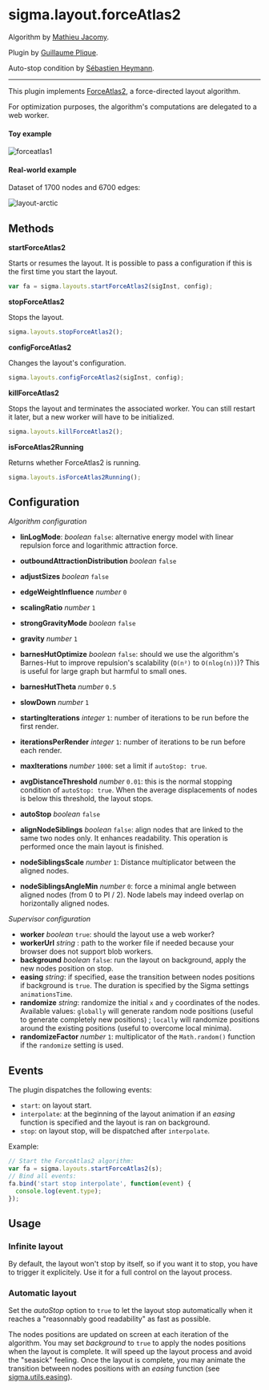 sigma.layout.forceAtlas2
========================

Algorithm by [Mathieu Jacomy](https://github.com/jacomyma).

Plugin by [Guillaume Plique](https://github.com/Yomguithereal).

Auto-stop condition by [Sébastien Heymann](https://github.com/sheymann).

---

This plugin implements [ForceAtlas2](http://www.plosone.org/article/info%3Adoi%2F10.1371%2Fjournal.pone.0098679), a force-directed layout algorithm.

For optimization purposes, the algorithm's computations are delegated to a web worker.

#### Toy example

![forceatlas1](https://github.com/Linkurious/linkurious.js/wiki/media/forceatlas1.gif)

#### Real-world example

Dataset of 1700 nodes and 6700 edges:

![layout-arctic](https://github.com/Linkurious/linkurious.js/wiki/media/layout-arctic.gif)

## Methods

**startForceAtlas2**

Starts or resumes the layout. It is possible to pass a configuration if this is the first time you start the layout.

```js
var fa = sigma.layouts.startForceAtlas2(sigInst, config);
```

**stopForceAtlas2**

Stops the layout.

```js
sigma.layouts.stopForceAtlas2();
```

**configForceAtlas2**

Changes the layout's configuration.

```js
sigma.layouts.configForceAtlas2(sigInst, config);
```

**killForceAtlas2**

Stops the layout and terminates the associated worker. You can still restart it later, but a new worker will have to be initialized.

```js
sigma.layouts.killForceAtlas2();
```

**isForceAtlas2Running**

Returns whether ForceAtlas2 is running.

```js
sigma.layouts.isForceAtlas2Running();
```

## Configuration

*Algorithm configuration*

* **linLogMode**: *boolean* `false`: alternative energy model with linear repulsion force and logarithmic attraction force.
* **outboundAttractionDistribution** *boolean* `false`
* **adjustSizes** *boolean* `false`
* **edgeWeightInfluence** *number* `0`
* **scalingRatio** *number* `1`
* **strongGravityMode** *boolean* `false`
* **gravity** *number* `1`
* **barnesHutOptimize** *boolean* `false`: should we use the algorithm's Barnes-Hut to improve repulsion's scalability (`O(n²)` to `O(nlog(n))`)? This is useful for large graph but harmful to small ones.
* **barnesHutTheta** *number* `0.5`
* **slowDown** *number* `1`

* **startingIterations** *integer* `1`: number of iterations to be run before the first render.
* **iterationsPerRender** *integer* `1`: number of iterations to be run before each render.

* **maxIterations** *number* `1000`: set a limit if `autoStop: true`.
* **avgDistanceThreshold** *number* `0.01`: this is the normal stopping condition of `autoStop: true`. When the average displacements of nodes is below this threshold, the layout stops.
* **autoStop** *boolean* `false`

* **alignNodeSiblings** *boolean* `false`: align nodes that are linked to the same two nodes only. It enhances readability. This operation is performed once the main layout is finished.
* **nodeSiblingsScale** *number* `1`: Distance multiplicator between the aligned nodes.
* **nodeSiblingsAngleMin** *number* `0`: force a minimal angle between aligned nodes (from 0 to PI / 2). Node labels may indeed overlap on horizontally aligned nodes.

*Supervisor configuration*

* **worker** *boolean* `true`: should the layout use a web worker?
* **workerUrl** *string* : path to the worker file if needed because your browser does not support blob workers.
* **background** *boolean* `false`: run the layout on background, apply the new nodes position on stop.
* **easing** *string*: if specified, ease the transition between nodes positions if background is `true`. The duration is specified by the Sigma settings `animationsTime`.
* **randomize** *string*: randomize the initial `x` and `y` coordinates of the nodes. Available values: `globally` will generate random node positions (useful to generate completely new positions) ; `locally` will randomize positions around the existing positions (useful to overcome local minima).
* **randomizeFactor** *number* `1`: multiplicator of the `Math.random()` function if the `randomize` setting is used.

## Events

The plugin dispatches the following events:

- `start`: on layout start.
- `interpolate`: at the beginning of the layout animation if an *easing* function is specified and the layout is ran on background.
- `stop`: on layout stop, will be dispatched after `interpolate`.

Example:

```js
// Start the ForceAtlas2 algorithm:
var fa = sigma.layouts.startForceAtlas2(s);
// Bind all events:
fa.bind('start stop interpolate', function(event) {
  console.log(event.type);
});
```

## Usage

### Infinite layout

By default, the layout won't stop by itself, so if you want it to stop, you have to trigger it explicitely. Use it for a full control on the layout process.

### Automatic layout

Set the *autoStop* option to `true` to let the layout stop automatically when it reaches a "reasonnably good readability" as fast as possible.

The nodes positions are updated on screen at each iteration of the algorithm. You may set *background* to `true` to apply the nodes positions when the layout is complete. It will speed up the layout process and avoid the "seasick" feeling. Once the layout is complete, you may animate the transition between nodes positions with an *easing* function (see [sigma.utils.easing](../../src/utils/sigma.utils.js)).
